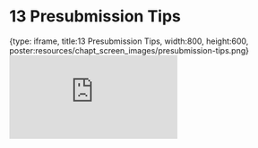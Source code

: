 # 13 Presubmission Tips
 
{type: iframe, title:13 Presubmission Tips, width:800, height:600, poster:resources/chapt_screen_images/presubmission-tips.png}
![](https://hutchdatascience.org/NIH_Data_Sharing/no_toc/presubmission-tips.html)
 

 
